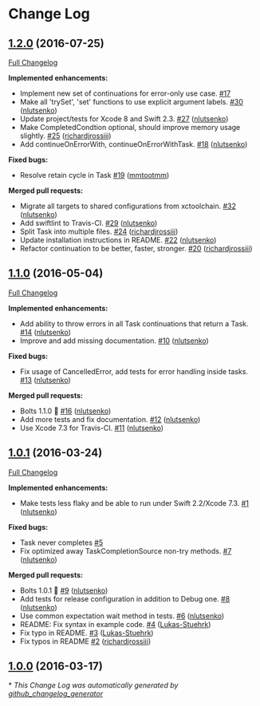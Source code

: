 # Change Log

## [1.2.0](https://github.com/BoltsFramework/Bolts-Swift/tree/1.2.0) (2016-07-25)
[Full Changelog](https://github.com/BoltsFramework/Bolts-Swift/compare/1.1.0...1.2.0)

**Implemented enhancements:**

- Implement new set of continuations for error-only use case. [\#17](https://github.com/BoltsFramework/Bolts-Swift/issues/17)
- Make all 'trySet', 'set' functions to use explicit argument labels. [\#30](https://github.com/BoltsFramework/Bolts-Swift/pull/30) ([nlutsenko](https://github.com/nlutsenko))
- Update project/tests for Xcode 8 and Swift 2.3. [\#27](https://github.com/BoltsFramework/Bolts-Swift/pull/27) ([nlutsenko](https://github.com/nlutsenko))
- Make CompletedCondtion optional, should improve memory usage slightly. [\#25](https://github.com/BoltsFramework/Bolts-Swift/pull/25) ([richardjrossiii](https://github.com/richardjrossiii))
- Add continueOnErrorWith, continueOnErrorWithTask. [\#18](https://github.com/BoltsFramework/Bolts-Swift/pull/18) ([nlutsenko](https://github.com/nlutsenko))

**Fixed bugs:**

- Resolve retain cycle in Task [\#19](https://github.com/BoltsFramework/Bolts-Swift/pull/19) ([mmtootmm](https://github.com/mmtootmm))

**Merged pull requests:**

- Migrate all targets to shared configurations from xctoolchain. [\#32](https://github.com/BoltsFramework/Bolts-Swift/pull/32) ([nlutsenko](https://github.com/nlutsenko))
- Add swiftlint to Travis-CI. [\#29](https://github.com/BoltsFramework/Bolts-Swift/pull/29) ([nlutsenko](https://github.com/nlutsenko))
- Split Task into multiple files. [\#24](https://github.com/BoltsFramework/Bolts-Swift/pull/24) ([richardjrossiii](https://github.com/richardjrossiii))
- Update installation instructions in README. [\#22](https://github.com/BoltsFramework/Bolts-Swift/pull/22) ([nlutsenko](https://github.com/nlutsenko))
- Refactor continuation to be better, faster, stronger. [\#20](https://github.com/BoltsFramework/Bolts-Swift/pull/20) ([richardjrossiii](https://github.com/richardjrossiii))

## [1.1.0](https://github.com/BoltsFramework/Bolts-Swift/tree/1.1.0) (2016-05-04)
[Full Changelog](https://github.com/BoltsFramework/Bolts-Swift/compare/1.0.1...1.1.0)

**Implemented enhancements:**

- Add ability to throw errors in all Task continuations that return a Task. [\#14](https://github.com/BoltsFramework/Bolts-Swift/pull/14) ([nlutsenko](https://github.com/nlutsenko))
- Improve and add missing documentation. [\#10](https://github.com/BoltsFramework/Bolts-Swift/pull/10) ([nlutsenko](https://github.com/nlutsenko))

**Fixed bugs:**

- Fix usage of CancelledError, add tests for error handling inside tasks. [\#13](https://github.com/BoltsFramework/Bolts-Swift/pull/13) ([nlutsenko](https://github.com/nlutsenko))

**Merged pull requests:**

- Bolts 1.1.0 🔩 [\#16](https://github.com/BoltsFramework/Bolts-Swift/pull/16) ([nlutsenko](https://github.com/nlutsenko))
- Add more tests and fix documentation. [\#12](https://github.com/BoltsFramework/Bolts-Swift/pull/12) ([nlutsenko](https://github.com/nlutsenko))
- Use Xcode 7.3 for Travis-CI. [\#11](https://github.com/BoltsFramework/Bolts-Swift/pull/11) ([nlutsenko](https://github.com/nlutsenko))

## [1.0.1](https://github.com/BoltsFramework/Bolts-Swift/tree/1.0.1) (2016-03-24)
[Full Changelog](https://github.com/BoltsFramework/Bolts-Swift/compare/1.0.0...1.0.1)

**Implemented enhancements:**

- Make tests less flaky and be able to run under Swift 2.2/Xcode 7.3. [\#1](https://github.com/BoltsFramework/Bolts-Swift/pull/1) ([nlutsenko](https://github.com/nlutsenko))

**Fixed bugs:**

- Task never completes [\#5](https://github.com/BoltsFramework/Bolts-Swift/issues/5)
- Fix optimized away TaskCompletionSource non-try methods. [\#7](https://github.com/BoltsFramework/Bolts-Swift/pull/7) ([nlutsenko](https://github.com/nlutsenko))

**Merged pull requests:**

- Bolts 1.0.1 🔩 [\#9](https://github.com/BoltsFramework/Bolts-Swift/pull/9) ([nlutsenko](https://github.com/nlutsenko))
- Add tests for release configuration in addition to Debug one. [\#8](https://github.com/BoltsFramework/Bolts-Swift/pull/8) ([nlutsenko](https://github.com/nlutsenko))
- Use common expectation wait method in tests. [\#6](https://github.com/BoltsFramework/Bolts-Swift/pull/6) ([nlutsenko](https://github.com/nlutsenko))
- README: Fix syntax in example code. [\#4](https://github.com/BoltsFramework/Bolts-Swift/pull/4) ([Lukas-Stuehrk](https://github.com/Lukas-Stuehrk))
- Fix typo in README. [\#3](https://github.com/BoltsFramework/Bolts-Swift/pull/3) ([Lukas-Stuehrk](https://github.com/Lukas-Stuehrk))
- Fix typos in README [\#2](https://github.com/BoltsFramework/Bolts-Swift/pull/2) ([richardjrossiii](https://github.com/richardjrossiii))

## [1.0.0](https://github.com/BoltsFramework/Bolts-Swift/tree/1.0.0) (2016-03-17)


\* *This Change Log was automatically generated by [github_changelog_generator](https://github.com/skywinder/Github-Changelog-Generator)*
